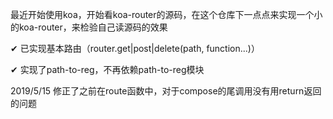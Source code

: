 最近开始使用koa，开始看koa-router的源码，在这个仓库下一点点来实现一个小的koa-router，来检验自己读源码的效果


✔ 已实现基本路由（router.get|post|delete(path, function...)）

✔ 实现了path-to-reg，不再依赖path-to-reg模块

2019/5/15
修正了之前在route函数中，对于compose的尾调用没有用return返回的问题
